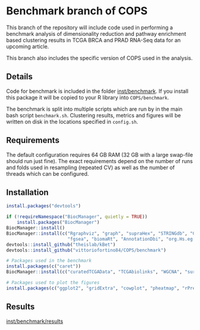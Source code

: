 # Benchmark branch of COPS

This branch of the repository will include code used in performing a benchmark analysis of dimensionality reduction and pathway enrichment based clustering results in TCGA BRCA and PRAD RNA-Seq data for an upcoming article. 

This branch also includes the specific version of COPS used in the analysis.

## Details

Code for benchmark is included in the folder [inst/benchmark](inst/benchmark). 
If you install this package it will be copied to your R library into `COPS/benchmark`.

The benchmark is split into multiple scripts which are run by in the main bash script `benchmark.sh`.
Clustering results, metrics and figures will be written on disk in the locations specified in `config.sh`.

## Requirements

The default configuration requires 64 GB RAM (32 GB with a large swap-file should run just fine). 
The exact requirements depend on the number of runs and folds used in resampling (repeated CV) as well as the number of threads which can be configured.

## Installation

```R
install.packages("devtools")

if (!requireNamespace("BiocManager", quietly = TRUE))
    install.packages("BiocManager")
BiocManager::install()
BiocManager::install(c("Rgraphviz", "graph", "supraHex", "STRINGdb", "GSVA", 
                       "fgsea", "biomaRt", "AnnotationDbi", "org.Hs.eg.db"))
devtools::install_github("theislab/kBet")
devtools::install_github("vittoriofortino84/COPS/benchmark")

# Packages used in the benchmark
install.packages(c("caret"))
BiocManager::install(c("curatedTCGAData", "TCGAbiolinks", "WGCNA", "survminer"))

# Packages used to plot the figures
install.packages(c("ggplot2", "gridExtra", "cowplot", "pheatmap", "rPref"))
```

## Results

[inst/benchmark/results](inst/benchmark/results)
